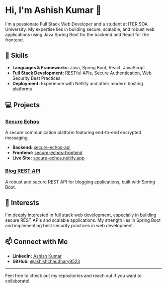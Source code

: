 
# Hi, I'm Ashish Kumar 👋

I'm a passionate Full Stack Web Developer and a student at ITER SOA University. My expertise lies in building secure, scalable, and robust web applications using Java Spring Boot for the backend and React for the frontend.

## 🚀 Skills
- **Languages & Frameworks:** Java, Spring Boot, React, JavaScript
- **Full Stack Development:** RESTful APIs, Secure Authentication, Web Security Best Practices
- **Deployment:** Experience with Netlify and other modern hosting platforms

## 💻 Projects

### [Secure Echos](https://secure-echos.netlify.app/)
A secure communication platform featuring end-to-end encrypted messaging.
- **Backend:** [secure-echos-api](https://github.com/ashishchaudhary9523/secure-echos-api)
- **Frontend:** [secure-echos-frontend](https://github.com/ashishchaudhary9523/secure-echos-final-frontend)
- **Live Site:** [secure-echos.netlify.app](https://secure-echos.netlify.app/)

### [Blog REST API](https://github.com/ashishchaudhary9523/blog-rest-api)
A robust and secure REST API for blogging applications, built with Spring Boot.

## 🌱 Interests
I'm deeply interested in full stack web development, especially in building secure REST APIs and scalable applications. My strength lies in Spring Boot and implementing best security practices in web development.

## 📫 Connect with Me
- **LinkedIn:** [Ashish Kumar](https://www.linkedin.com/in/ashish-kumar-0333b8373)
- **GitHub:** [@ashishchaudhary9523](https://github.com/ashishchaudhary9523)

---

Feel free to check out my repositories and reach out if you want to collaborate!


<!--
**ashishchaudhary9523/ashishchaudhary9523** is a ✨ _special_ ✨ repository because its `README.md` (this file) appears on your GitHub profile.

Here are some ideas to get you started:

- 🔭 I’m currently working on ...
- 🌱 I’m currently learning ...
- 👯 I’m looking to collaborate on ...
- 🤔 I’m looking for help with ...
- 💬 Ask me about ...
- 📫 How to reach me: ...
- 😄 Pronouns: ...
- ⚡ Fun fact: ...
-->
